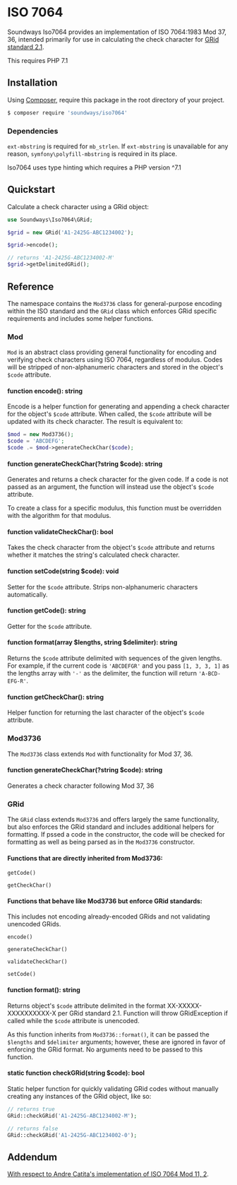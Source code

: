 # ISO 7064

Soundways Iso7064 provides an implementation of ISO 7064:1983 Mod 37, 36, intended primarily for use in calculating the check character for [GRid standard 2.1](https://ifpi.org/downloads/GRid_Standard_v2_1.pdf).

This requires PHP 7.1

## Installation

Using [Composer](https://getcomposer.org), require this package in the root directory of your project.

```bash
$ composer require 'soundways/iso7064'
```

### Dependencies

`ext-mbstring` is required for `mb_strlen`.  If `ext-mbstring` is unavailable for any reason, `symfony\polyfill-mbstring` is required in its place.

Iso7064 uses type hinting which requires a PHP version ^7.1  

## Quickstart

Calculate a check character using a GRid object:

```php
use Soundways\Iso7064\GRid;

$grid = new GRid('A1-2425G-ABC1234002');

$grid->encode();

// returns 'A1-2425G-ABC1234002-M'
$grid->getDelimitedGRid();
```

## Reference

The namespace contains the `Mod3736` class for general-purpose encoding within the ISO standard and the `GRid` class which enforces GRid specific requirements and includes some helper functions.

### Mod

`Mod` is an abstract class providing general functionality for encoding and verifying check characters using ISO 7064, regardless of modulus.  Codes will be stripped of non-alphanumeric characters and stored in the object's `$code` attribute.

#### function encode(): string

Encode is a helper function for generating and appending a check character for the object's `$code` attribute.  When called, the `$code` attribute will be updated with its check character.  The result is equivalent to:
```php
$mod = new Mod3736();
$code = 'ABCDEFG';
$code .= $mod->generateCheckChar($code);
```

#### function generateCheckChar(?string $code): string

Generates and returns a check character for the given code.  If a code is not passed as an argument, the function will instead use the object's `$code` attribute.

To create a class for a specific modulus, this function must be overridden with the algorithm for that modulus.

#### function validateCheckChar(): bool

Takes the check character from the object's `$code` attribute and returns whether it matches the string's calculated check character.  

#### function setCode(string $code): void

Setter for the `$code` attribute.  Strips non-alphanumeric characters automatically.

#### function getCode(): string

Getter for the `$code` attribute.

#### function format(array $lengths, string $delimiter): string

Returns the `$code` attribute delimited with sequences of the given lengths.  For example, if the current code is `'ABCDEFGR'` and you pass `[1, 3, 3, 1]` as the lengths array with `'-'` as the delimiter, the function will return `'A-BCD-EFG-R'`.

#### function getCheckChar(): string

Helper function for returning the last character of the object's `$code` attribute.

### Mod3736

The `Mod3736` class extends `Mod` with functionality for Mod 37, 36.

#### function generateCheckChar(?string $code): string

Generates a check character following Mod 37, 36

### GRid

The `GRid` class extends `Mod3736` and offers largely the same functionality, but also enforces the GRid standard and includes additional helpers for formatting.  If pssed a code in the constructor, the code will be checked for formatting as well as being parsed as in the `Mod3736` constructor.

#### Functions that are directly inherited from Mod3736:

`getCode()`

`getCheckChar()`

#### Functions that behave like Mod3736 but enforce GRid standards:

This includes not encoding already-encoded GRids and not validating unencoded GRids.

`encode()`

`generateCheckChar()`

`validateCheckChar()`

`setCode()`

#### function format(): string

Returns object's `$code` attribute delimited in the format XX-XXXXX-XXXXXXXXXX-X per GRid standard 2.1.  Function will throw GRidException if called while the `$code` attribute is unencoded.

As this function inherits from `Mod3736::format()`, it can be passed the `$lengths` and `$delimiter` arguments; however, these are ignored in favor of enforcing the GRid format.  No arguments need to be passed to this function.

#### static function checkGRid(string $code): bool

Static helper function for quickly validating GRid codes without manually creating any instances of the GRid object, like so:

```php
// returns true
GRid::checkGRid('A1-2425G-ABC1234002-M');

// returns false
GRid::checkGRid('A1-2425G-ABC1234002-0');
```

## Addendum

[With respect to Andre Catita's implementation of ISO 7064 Mod 11, 2](http://andrecatita.com/code-snippets/iso-7064-mod-112-php/).

